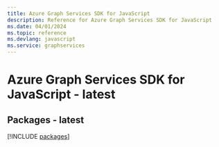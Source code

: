 ```yaml
---
title: Azure Graph Services SDK for JavaScript
description: Reference for Azure Graph Services SDK for JavaScript
ms.date: 04/01/2024
ms.topic: reference
ms.devlang: javascript
ms.service: graphservices
---
```

# Azure Graph Services SDK for JavaScript - latest
## Packages - latest
[!INCLUDE [packages](graph-services-index.md)]